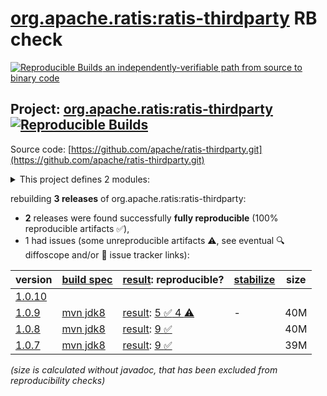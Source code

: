 [org.apache.ratis:ratis-thirdparty](https://central.sonatype.com/artifact/org.apache.ratis/ratis-thirdparty/versions) RB check
=======

[![Reproducible Builds](https://reproducible-builds.org/images/logos/rb.svg) an independently-verifiable path from source to binary code](https://reproducible-builds.org/)

## Project: [org.apache.ratis:ratis-thirdparty](https://central.sonatype.com/artifact/org.apache.ratis/ratis-thirdparty/versions) [![Reproducible Builds](https://img.shields.io/endpoint?url=https://raw.githubusercontent.com/jvm-repo-rebuild/reproducible-central/master/content/org/apache/ratis/ratis-thirdparty/badge.json)](https://github.com/jvm-repo-rebuild/reproducible-central/blob/master/content/org/apache/ratis/ratis-thirdparty/README.md)

Source code: [https://github.com/apache/ratis-thirdparty.git](https://github.com/apache/ratis-thirdparty.git)

<details><summary>This project defines 2 modules:</summary>

* [org.apache.ratis:ratis-thirdparty](https://central.sonatype.com/artifact/org.apache.ratis/ratis-thirdparty/overview)
* [org.apache.ratis:ratis-thirdparty-misc](https://central.sonatype.com/artifact/org.apache.ratis/ratis-thirdparty-misc/overview)
</details>

rebuilding **3 releases** of org.apache.ratis:ratis-thirdparty:
- **2** releases were found successfully **fully reproducible** (100% reproducible artifacts :white_check_mark:),
- 1 had issues (some unreproducible artifacts :warning:, see eventual :mag: diffoscope and/or :memo: issue tracker links):

| version | [build spec](/BUILDSPEC.md) | [result](https://reproducible-builds.org/docs/jvm/): reproducible? | [stabilize](https://github.com/google/oss-rebuild/blob/main/cmd/stabilize/README.md) | size |
| -- | --------- | ------ | ------ | -- |
| [1.0.10](https://central.sonatype.com/artifact/org.apache.ratis/ratis-thirdparty/1.0.10/pom) | | | |
| [1.0.9](https://central.sonatype.com/artifact/org.apache.ratis/ratis-thirdparty/1.0.9/pom) | [mvn jdk8](ratis-thirdparty-1.0.9.buildspec) | [result](ratis-thirdparty-1.0.9.buildinfo): [5 :white_check_mark:  4 :warning:](ratis-thirdparty-1.0.9.buildcompare) | - | 40M |
| [1.0.8](https://central.sonatype.com/artifact/org.apache.ratis/ratis-thirdparty/1.0.8/pom) | [mvn jdk8](ratis-thirdparty-1.0.8.buildspec) | [result](ratis-thirdparty-1.0.8.buildinfo): [9 :white_check_mark: ](ratis-thirdparty-1.0.8.buildcompare) | | 40M |
| [1.0.7](https://central.sonatype.com/artifact/org.apache.ratis/ratis-thirdparty/1.0.7/pom) | [mvn jdk8](ratis-thirdparty-1.0.7.buildspec) | [result](ratis-thirdparty-1.0.7.buildinfo): [9 :white_check_mark: ](ratis-thirdparty-1.0.7.buildcompare) | | 39M |

<i>(size is calculated without javadoc, that has been excluded from reproducibility checks)</i>

